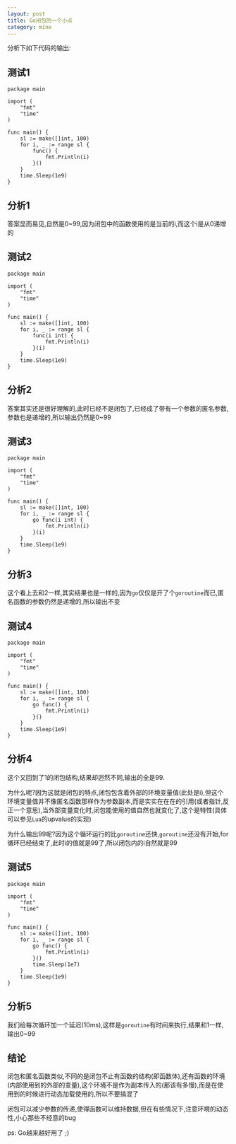 ```yaml
---
layout: post
title: Go闭包的一个小点
category: mine
---
```


分析下如下代码的输出:

## 测试1
    
    package main

    import (
        "fmt"
        "time"
    )

    func main() {
        sl := make([]int, 100)
        for i, _ := range sl {
            func() {
                fmt.Println(i)
            }()
        }
        time.Sleep(1e9)
    }

## 分析1

答案显而易见,自然是0~99,因为闭包中的函数使用的是当前的i,而这个i是从0递增的

## 测试2

    package main

    import (
        "fmt"
        "time"
    )

    func main() {
        sl := make([]int, 100)
        for i, _ := range sl {
            func(i int) {
                fmt.Println(i)
            }(i)
        }
        time.Sleep(1e9)
    }

## 分析2

答案其实还是很好理解的,此时已经不是闭包了,已经成了带有一个参数的匿名参数,参数也是递增的,所以输出仍然是0~99

## 测试3

    package main

    import (
        "fmt"
        "time"
    )

    func main() {
        sl := make([]int, 100)
        for i, _ := range sl {
            go func(i int) {
                fmt.Println(i)
            }(i)
        }
        time.Sleep(1e9)
    }

## 分析3

这个看上去和2一样,其实结果也是一样的,因为`go`仅仅是开了个`goroutine`而已,匿名函数的参数仍然是递增的,所以输出不变

## 测试4

    package main

    import (
        "fmt"
        "time"
    )

    func main() {
        sl := make([]int, 100)
        for i, _ := range sl {
            go func() {
                fmt.Println(i)
            }()
        }
        time.Sleep(1e9)
    }

## 分析4

这个又回到了1的闭包结构,结果却迥然不同,输出的全是99.

为什么呢?因为这就是闭包的特点,闭包包含着外部的环境变量值(此处是i),但这个环境变量值并不像匿名函数那样作为参数副本,而是实实在在在的引用(或者指针,反正一个意思),当外部变量变化时,闭包能使用的值自然也就变化了,这个是特性(具体可以参见`Lua`的upvalue的实现)

为什么输出99呢?因为这个循环运行的比`goroutine`还快,`goroutine`还没有开始,for循环已经结束了,此时i的值就是99了,所以闭包内的i自然就是99

## 测试5

    package main

    import (
        "fmt"
        "time"
    )

    func main() {
        sl := make([]int, 100)
        for i, _ := range sl {
            go func() {
                fmt.Println(i)
            }()
            time.Sleep(1e7)
        }
        time.Sleep(1e9)
    }

## 分析5

我们给每次循环加一个延迟(10ms),这样是`goroutine`有时间来执行,结果和1一样,输出0~99

## 结论

闭包和匿名函数类似,不同的是闭包不止有函数的结构(即函数体),还有函数的环境(内部使用到的外部的变量),这个环境不是作为副本传入的(那该有多慢),而是在使用到的时候进行动态加载使用的,所以不要搞混了

闭包可以减少参数的传递,使得函数可以维持数据,但在有些情况下,注意环境的动态性,小心那些不经意的bug

ps: Go越来越好用了 ;)

